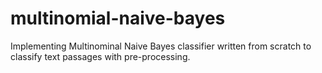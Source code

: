 # multinomial-naive-bayes
Implementing Multinominal Naive Bayes classifier written from scratch to classify text passages with pre-processing.
